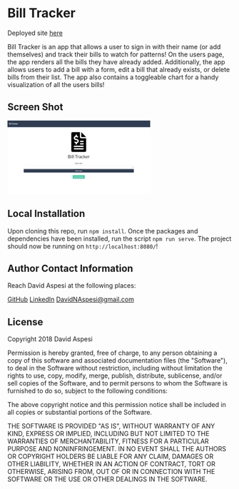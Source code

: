 # Bill Tracker
Deployed site [here]("https://bill-track.firebaseapp.com/#/")

Bill Tracker is an app that allows a user to sign in with their name (or add themselves) and track their bills to watch for patterns!  On the users page, the app renders all the bills they have already added.  Additionally, the app allows users to add a bill with a form, edit a bill that already exists, or delete bills from their list.  The app also contains a toggleable chart for a handy visualization of all the users bills!

## Screen Shot
![billtracker screepcap](./src/assets/billtracker.gif)

## Local Installation

Upon cloning this repo, run `npm install`.  Once the packages and dependencies have been installed, run the script `npm run serve`.  The project should now be running on `http://localhost:8080/`!

## Author Contact Information
Reach David Aspesi at the following places:

[GitHub](https://github.com/DavidNAspesi/)
[LinkedIn](https://www.linkedin.com/in/davidnaspesi/)
DavidNAspesi@gmail.com

## License

Copyright 2018 David Aspesi

Permission is hereby granted, free of charge, to any person obtaining a copy of this software and associated documentation files (the "Software"), to deal in the Software without restriction, including without limitation the rights to use, copy, modify, merge, publish, distribute, sublicense, and/or sell copies of the Software, and to permit persons to whom the Software is furnished to do so, subject to the following conditions:

The above copyright notice and this permission notice shall be included in all copies or substantial portions of the Software.

THE SOFTWARE IS PROVIDED "AS IS", WITHOUT WARRANTY OF ANY KIND, EXPRESS OR IMPLIED, INCLUDING BUT NOT LIMITED TO THE WARRANTIES OF MERCHANTABILITY, FITNESS FOR A PARTICULAR PURPOSE AND NONINFRINGEMENT. IN NO EVENT SHALL THE AUTHORS OR COPYRIGHT HOLDERS BE LIABLE FOR ANY CLAIM, DAMAGES OR OTHER LIABILITY, WHETHER IN AN ACTION OF CONTRACT, TORT OR OTHERWISE, ARISING FROM, OUT OF OR IN CONNECTION WITH THE SOFTWARE OR THE USE OR OTHER DEALINGS IN THE SOFTWARE.